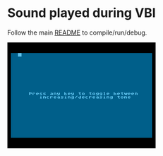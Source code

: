 # Sound played during VBI

Follow the main [README](../README.md) to compile/run/debug.

![VBI_sound](./vbi_sound.png)
